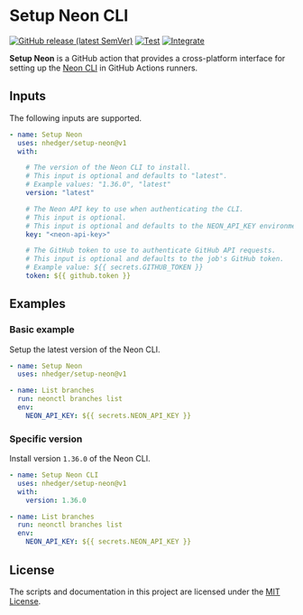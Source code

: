 # Setup Neon CLI

[![GitHub release (latest SemVer)](https://img.shields.io/github/v/release/nhedger/setup-neon?label=latest&logo=github)](https://github.com/marketplace/actions/setup-neon)
[![Test](https://github.com/nhedger/setup-neon/actions/workflows/test.yaml/badge.svg)](https://github.com/nhedger/setup-neon/actions/workflows/test.yaml)
[![Integrate](https://github.com/nhedger/setup-neon/actions/workflows/integrate.yaml/badge.svg)](https://github.com/nhedger/setup-neon/actions/workflows/integrate.yaml)

**Setup Neon** is a GitHub action that provides a cross-platform interface
for setting up the [Neon CLI](https://github.com/neondatabase/neonctl) in GitHub
Actions runners.

## Inputs

The following inputs are supported.

```yaml
- name: Setup Neon
  uses: nhedger/setup-neon@v1
  with:

    # The version of the Neon CLI to install.
    # This input is optional and defaults to "latest".
    # Example values: "1.36.0", "latest"
    version: "latest"

    # The Neon API key to use when authenticating the CLI.
    # This input is optional.
    # This input is optional and defaults to the NEON_API_KEY environment variable.
    key: "<neon-api-key>"

    # The GitHub token to use to authenticate GitHub API requests.
    # This input is optional and defaults to the job's GitHub token.
    # Example value: ${{ secrets.GITHUB_TOKEN }}
    token: ${{ github.token }}
```

## Examples

### Basic example

Setup the latest version of the Neon CLI.

```yaml
- name: Setup Neon
  uses: nhedger/setup-neon@v1

- name: List branches
  run: neonctl branches list
  env:
    NEON_API_KEY: ${{ secrets.NEON_API_KEY }}
```

### Specific version

Install version `1.36.0` of the Neon CLI.

```yaml
- name: Setup Neon CLI
  uses: nhedger/setup-neon@v1
  with:
    version: 1.36.0

- name: List branches
  run: neonctl branches list
  env:
    NEON_API_KEY: ${{ secrets.NEON_API_KEY }}
```

## License

The scripts and documentation in this project are licensed under
the [MIT License](LICENSE.md).
